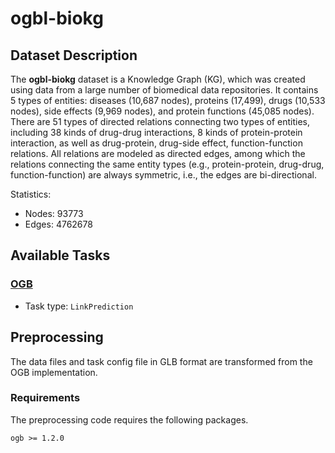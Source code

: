 # ogbl-biokg

## Dataset Description

The **ogbl-biokg** dataset is a Knowledge Graph (KG), which was created using data from a large number of biomedical data repositories. It contains 5 types of entities: diseases (10,687 nodes), proteins (17,499), drugs (10,533 nodes), side effects (9,969 nodes), and protein functions (45,085 nodes). There are 51 types of directed relations connecting two types of entities, including 38 kinds of drug-drug interactions, 8 kinds of protein-protein interaction, as well as drug-protein, drug-side effect, function-function relations. All relations are modeled as directed edges, among which the relations connecting the same entity types (e.g., protein-protein, drug-drug, function-function) are always symmetric, i.e., the edges are bi-directional.

Statistics:
- Nodes: 93773
- Edges: 4762678


## Available Tasks

### [OGB](https://ogb.stanford.edu/)

- Task type: `LinkPrediction`


## Preprocessing

The data files and task config file in GLB format are transformed from the OGB implementation. 


### Requirements

The preprocessing code requires the following packages.

```
ogb >= 1.2.0
```
